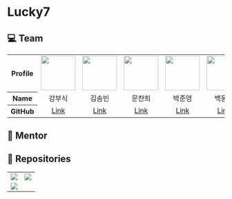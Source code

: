 # Lucky7

## :computer: Team

<table>
  <tr align="center">
    <th>Profile</th>
    <td>
      <img src="https://avatars.githubusercontent.com/u/72724785?v=4" width="80" alt=""/>
    </td>
    <td>
      <img src="https://avatars.githubusercontent.com/u/118897208?v=4" width="80" alt=""/>
    </td>
    <td>
      <img src="https://avatars.githubusercontent.com/u/80397007?v=4" width="80" alt=""/>
    </td>
    <td>
      <img src="https://avatars.githubusercontent.com/u/134957895?v=4" width="80" alt=""/>
    </td>
    <td>
      <img src="https://avatars.githubusercontent.com/u/54105266?v=4" width="80" alt=""/>
    </td>
    <td>
      <img src="https://avatars.githubusercontent.com/u/180140997?v=4" width="80" alt=""/>
    </td>
    <td>
      <img src="https://avatars.githubusercontent.com/u/94730654?v=4" width="80" alt=""/>
    </td>
  </tr>
  <tr align="center">
    <th>Name</th>
    <td>강부식</td>
    <td>김송빈</td>
    <td>문찬희</td>
    <td>박준영</td>
    <td>백동호</td>
    <td>송영찬</td>
    <td>이동현</td>
  </tr>
  <tr align="center">
    <th>GitHub</th>
    <td><a href="https://github.com/once217">Link</a></td>
    <td><a href="https://github.com/Kimsongbeen">Link</a></td>
    <td><a href="https://github.com/HwangSlater">Link</a></td>
    <td><a href="https://github.com/jy37414">Link</a></td>
    <td><a href="https://github.com/st120712">Link</a></td>
    <td><a href="https://github.com/youngchan0510">Link</a></td>
    <td><a href="https://github.com/Rayhke">Link</a></td>
  </tr>
</table>

## :open_book: Mentor

## :telescope: Repositories

<table border="0">
  <tr>
    <td>
      <a href="https://github.com/nhnacademy-aiot2-lucky7/spring-cloud-gateway">
        <img src="https://github-readme-stats.vercel.app/api/pin/?username=nhnacademy-aiot2-lucky7&repo=spring-cloud-gateway&theme=github_dark&hide_border=true" />
      </a>
    </td>
    <td>
      <a href="https://github.com/nhnacademy-aiot2-lucky7/spring-cloud-eureka">
        <img src="https://github-readme-stats.vercel.app/api/pin/?username=nhnacademy-aiot2-lucky7&repo=spring-cloud-eureka&theme=github_dark&hide_border=true" />
      </a>
    </td>
  </tr>
  <tr>
    <td>
      <a href="https://github.com/nhnacademy-aiot2-lucky7/docs">
        <img src="https://github-readme-stats.vercel.app/api/pin/?username=nhnacademy-aiot2-lucky7&repo=docs&theme=github_dark&hide_border=true" />
      </a>
    </td>
  </tr>
</table>

<!-- [![Readme Card](https://github-readme-stats.vercel.app/api/pin/?username=nhnacademy-aiot2-lucky7&repo=&theme=github_dark&hide_border=true)](https://github.com/nhnacademy-aiot2-lucky7/) -->
